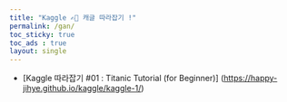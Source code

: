 ```yaml
---
title: "Kaggle ✍🏻 캐글 따라잡기 !"
permalink: /gan/
toc_sticky: true
toc_ads : true
layout: single
---
```

  
- [Kaggle 따라잡기 #01 : Titanic Tutorial (for Beginner)]   (https://happy-jihye.github.io/kaggle/kaggle-1/)